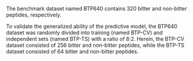 The benchmark dataset named BTP640 contains 320 bitter and non-bitter peptides, respectively. 

To validate the generalized ability of the predictive model, the BTP640 dataset was randomly divided into training (named BTP-CV) and independent sets (named BTP-TS) with a ratio of 8:2. Herein, the BTP-CV dataset consisted of 256 bitter and non-bitter peptides, while the BTP-TS dataset consisted of 64 bitter and non-bitter peptides. 

